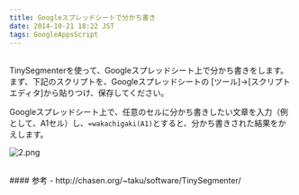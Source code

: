 ```yaml
---
title: Googleスプレッドシートで分かち書き
date: 2014-10-21 18:22 JST
tags: GoogleAppsScript
---
```


<br />
TinySegmenterを使って、Googleスプレッドシート上で分かち書きをします。まず、下記のスクリプトを、Googleスプレッドシートの [ツール]→[スクリプトエディタ]から貼りつけ、保存してください。
<script src="https://gist.github.com/shirayuca/4c73c938354c17ca3aa2.js"></script>


Googleスプレッドシート上で、任意のセルに分かち書きしたい文章を入力（例として、A1セル）し、`=wakachigaki(A1)`とすると、分かち書きされた結果をかえします。

![2.png](https://qiita-image-store.s3.amazonaws.com/0/48375/e6d59269-5ab2-e888-52eb-90f581954920.png)


<br />
#### 参考
- http://chasen.org/~taku/software/TinySegmenter/








<br />

